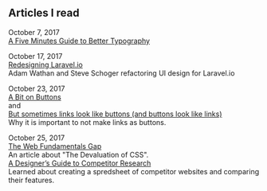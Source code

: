 ## Articles I read

October 7, 2017  
[A Five Minutes Guide to Better Typography](http://pierrickcalvez.com/journal/a-five-minutes-guide-to-better-typography)

October 17, 2017  
[Redesigning Laravel.io](https://medium.com/refactoring-ui/redesigning-laravel-io-c47ac495dff0?mc_cid=7919278ddb&mc_eid=bd5c6977d8)  
Adam Wathan and Steve Schoger refactoring UI design for Laravel.io

October 23, 2017  
[A Bit on Buttons](https://css-tricks.com/a-bit-on-buttons/)  
and  
[But sometimes links look like buttons (and buttons look like links)](https://medium.com/simple-human/but-sometimes-links-look-like-buttons-and-buttons-look-like-links-9b371c57b3d2)  
Why it is important to not make links as buttons.

October 25, 2017  
[The Web Fundamentals Gap](https://zendev.com/2017/10/24/the-web-fundamentals-gap.html)  
An article about "The Devaluation of CSS".  
[A Designer’s Guide to Competitor Research](https://medium.com/wayfair-design/a-designers-guide-to-competitor-research-914b0deee25a)  
Learned about creating a spredsheet of competitor websites and comparing their features.
